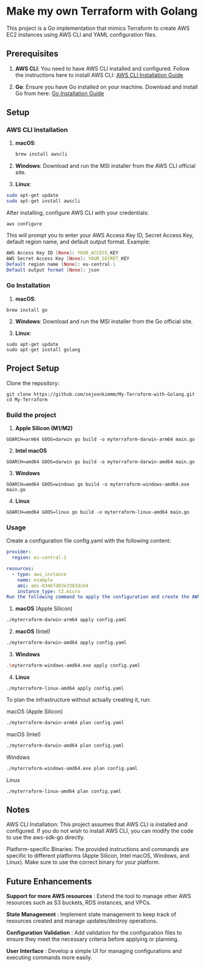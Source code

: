 # Make my own Terraform with Golang

This project is a Go implementation that mimics Terraform to create AWS EC2 instances using AWS CLI and YAML configuration files.

## Prerequisites

1. **AWS CLI**: You need to have AWS CLI installed and configured. Follow the instructions here to install AWS CLI: [AWS CLI Installation Guide](https://docs.aws.amazon.com/cli/latest/userguide/cli-configure-quickstart.html)

2. **Go**: Ensure you have Go installed on your machine. Download and install Go from here: [Go Installation Guide](https://golang.org/doc/install)

## Setup

### AWS CLI Installation

1. **macOS**:
   ```sh
   brew install awscli

2. **Windows**:
Download and run the MSI installer from the AWS CLI official site.

3. **Linux**:

```sh
sudo apt-get update
sudo apt-get install awscli
```

After installing, configure AWS CLI with your credentials:

```
aws configure
```

This will prompt you to enter your AWS Access Key ID, Secret Access Key, default region name, and default output format. Example:

```mathematica
AWS Access Key ID [None]: YOUR_ACCESS_KEY
AWS Secret Access Key [None]: YOUR_SECRET_KEY
Default region name [None]: eu-central-1
Default output format [None]: json
```

### Go Installation
1. **macOS**:

```
brew install go
```


2. **Windows**:
Download and run the MSI installer from the Go official site.

3. **Linux**:
```
sudo apt-get update
sudo apt-get install golang
```

## Project Setup
Clone the repository:

```
git clone https://github.com/sejoonkimmm/My-Terraform-with-Golang.git
cd My-Terraform
```

### Build the project
1. **Apple Silicon (M1/M2)**

```
GOARCH=arm64 GOOS=darwin go build -o myterraform-darwin-arm64 main.go
```

2. **Intel macOS**
```
GOARCH=amd64 GOOS=darwin go build -o myterraform-darwin-amd64 main.go
```

3. **Windows**
```
GOARCH=amd64 GOOS=windows go build -o myterraform-windows-amd64.exe main.go
```

4. **Linux**
```
GOARCH=amd64 GOOS=linux go build -o myterraform-linux-amd64 main.go
```

### Usage
Create a configuration file config.yaml with the following content:

``` yaml
provider:
  region: eu-central-1

resources:
  - type: aws_instance
    name: example
    ami: ami-0346fd83e3383dcb4
    instance_type: t2.micro
Run the following command to apply the configuration and create the AWS EC2 instance:

```

1. **macOS** (Apple Silicon)
``` sh
./myterraform-darwin-arm64 apply config.yaml
```

2. **macOS** (Intel)
``` sh
./myterraform-darwin-amd64 apply config.yaml
```

3. **Windows**
``` sh
.\myterraform-windows-amd64.exe apply config.yaml
```

4. **Linux**
```
./myterraform-linux-amd64 apply config.yaml
```

To plan the infrastructure without actually creating it, run:

macOS (Apple Silicon)
```sh
./myterraform-darwin-arm64 plan config.yaml
```

macOS (Intel)
```sh
./myterraform-darwin-amd64 plan config.yaml
```

Windows
```sh
./myterraform-windows-amd64.exe plan config.yaml
```
Linux
```
./myterraform-linux-amd64 plan config.yaml
```


## Notes
AWS CLI Installation: This project assumes that AWS CLI is installed and configured. If you do not wish to install AWS CLI, you can modify the code to use the aws-sdk-go directly.

Platform-specific Binaries: The provided instructions and commands are specific to different platforms (Apple Silicon, Intel macOS, Windows, and Linux). Make sure to use the correct binary for your platform.


## Future Enhancements
**Support for more AWS resources** : Extend the tool to manage other AWS resources such as S3 buckets, RDS instances, and VPCs.

**State Management** : Implement state management to keep track of resources created and manage updates/destroy operations.

**Configuration Validation** : Add validation for the configuration files to ensure they meet the necessary criteria before applying or planning.

**User Interface** : Develop a simple UI for managing configurations and executing commands more easily.


